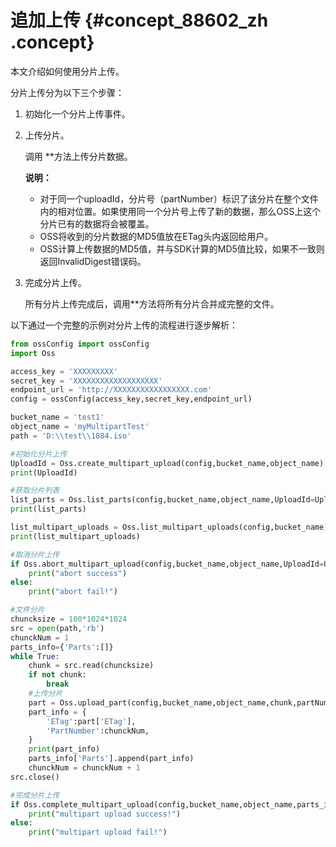 # 追加上传 {#concept_88602_zh .concept}

本文介绍如何使用分片上传。

分片上传分为以下三个步骤：

1.  初始化一个分片上传事件。

2.  上传分片。

    调用 **方法上传分片数据。

    **说明：** 

    -   对于同一个uploadId，分片号（partNumber）标识了该分片在整个文件内的相对位置。如果使用同一个分片号上传了新的数据，那么OSS上这个分片已有的数据将会被覆盖。
    -   OSS将收到的分片数据的MD5值放在ETag头内返回给用户。
    -   OSS计算上传数据的MD5值，并与SDK计算的MD5值比较，如果不一致则返回InvalidDigest错误码。
3.  完成分片上传。

    所有分片上传完成后，调用**方法将所有分片合并成完整的文件。


以下通过一个完整的示例对分片上传的流程进行逐步解析：

```python
from ossConfig import ossConfig
import Oss

access_key = 'XXXXXXXXX'
secret_key = 'XXXXXXXXXXXXXXXXXXX'
endpoint_url = 'http://XXXXXXXXXXXXXXXXX.com'
config = ossConfig(access_key,secret_key,endpoint_url)

bucket_name = 'test1'
object_name = 'myMultipartTest'
path = 'D:\\test\\1084.iso'

#初始化分片上传
UploadId = Oss.create_multipart_upload(config,bucket_name,object_name)
print(UploadId)

#获取分片列表
list_parts = Oss.list_parts(config,bucket_name,object_name,UploadId=UploadId)
print(list_parts)

list_multipart_uploads = Oss.list_multipart_uploads(config,bucket_name)
print(list_multipart_uploads)

#取消分片上传
if Oss.abort_multipart_upload(config,bucket_name,object_name,UploadId=UploadId):
    print("abort success")
else:
    print("abort fail!")

#文件分片    
chuncksize = 100*1024*1024
src = open(path,'rb')
chunckNum = 1
parts_info={'Parts':[]}
while True:
    chunk = src.read(chuncksize)
    if not chunk:
        break
    #上传分片
    part = Oss.upload_part(config,bucket_name,object_name,chunk,partNumber = chunckNum,UploadId=UploadId)
    part_info = {
        'ETag':part['ETag'],
        'PartNumber':chunckNum,
    }
    print(part_info)
    parts_info['Parts'].append(part_info)
    chunckNum = chunckNum + 1
src.close()

#完成分片上传
if Oss.complete_multipart_upload(config,bucket_name,object_name,parts_info,UploadId=UploadId):
    print("multipart upload success!")
else:
    print("multipart upload fail!")
```

